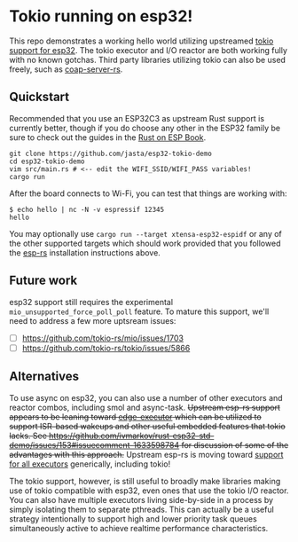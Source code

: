 # Tokio running on esp32!

This repo demonstrates a working hello world utilizing upstreamed [tokio support for esp32](https://github.com/tokio-rs/tokio/issues/5867).  The tokio executor and I/O reactor are both working fully with no known gotchas.  Third party libraries utilizing tokio can also be used freely, such as [coap-server-rs](https://github.com/jasta/coap-server-rs).

## Quickstart

Recommended that you use an ESP32C3 as upstream Rust support is currently better, though if you do choose any other in the ESP32 family be sure to check out the guides in the [Rust on ESP Book](https://esp-rs.github.io/book/installation/index.html).

```
git clone https://github.com/jasta/esp32-tokio-demo
cd esp32-tokio-demo
vim src/main.rs # <-- edit the WIFI_SSID/WIFI_PASS variables!
cargo run
```

After the board connects to Wi-Fi, you can test that things are working with:

```
$ echo hello | nc -N -v espressif 12345
hello
```

You may optionally use `cargo run --target xtensa-esp32-espidf` or any of the other supported targets which should work provided that you followed the [esp-rs](https://github.com/esp-rs) installation instructions above.

## Future work

esp32 support still requires the experimental `mio_unsupported_force_poll_poll` feature.  To mature this support, we'll need to address a few more uptsream issues:

- [ ] https://github.com/tokio-rs/mio/issues/1703
- [ ] https://github.com/tokio-rs/tokio/issues/5866

## Alternatives

To use async on esp32, you can also use a number of other executors and reactor combos, including smol and async-task.  ~~Upstream esp-rs support appears to be leaning toward [edge-executor](https://github.com/ivmarkov/edge-executor) which can be utilized to support ISR-based wakeups and other useful embedded features that tokio lacks.  See https://github.com/ivmarkov/rust-esp32-std-demo/issues/153#issuecomment-1633598784 for discussion of some of the advantages with this approach.~~ Upstream esp-rs is moving toward [support for all executors](https://github.com/esp-rs/esp-idf-hal/pull/315) generically, including tokio!

The tokio support, however, is still useful to broadly make libraries making use of tokio compatible with esp32, even ones that use the tokio I/O reactor.  You can also have multiple executors living side-by-side in a process by simply isolating them to separate pthreads.  This can actually be a useful strategy intentionally to support high and lower priority task queues simultaneously active to achieve realtime performance characteristics.
